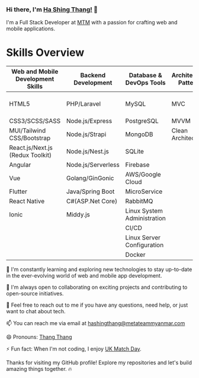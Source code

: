 ### Hi there, I'm [Ha Shing Thang!](https://devidol-mm.cyclic.app/) 👋

I'm a Full Stack Developer at [MTM](https://metateammyanmar.com/en/) with a passion for crafting web and mobile applications.

# Skills Overview

| **Web and Mobile Development Skills**           | **Backend Development**        | **Database & DevOps Tools**     | **Architectural Patterns**    | **Cybersecurity**               |
|------------------------------------------------|--------------------------------|--------------------------------|-------------------------------|---------------------------------|
| HTML5                                          | PHP/Laravel                    | MySQL                          | MVC                           | Web Application Security        |
| CSS3/SCSS/SASS                                 | Node.js/Express                | PostgreSQL                     | MVVM                          |                                 |
| MUI/Tailwind CSS/Bootstrap                     | Node.js/Strapi                 | MongoDB                        | Clean Architecture            |                                 |
| React.js/Next.js (Redux Toolkit)              | Node.js/Nest.js                | SQLite                         |                               |                                 |
| Angular                                        | Node.js/Serverless             | Firebase                       |                               |                                 |
| Vue                                            | Golang/GinGonic                | AWS/Google Cloud               |                               |                                 |
| Flutter                                        | Java/Spring Boot               | MicroService                  |                               |                                 |
| React Native                                   | C#(ASP.Net Core)               | RabbitMQ                       |                               |                                 |
| Ionic                                          | Middy.js                       | Linux System Administration   |                               |                                 |
|                                                |                                | CI/CD                          |                               |                                 |
|                                                |                                | Linux Server Configuration      |                               |                                 |
|                                                |                                | Docker                         |                               |                                 |



🌱 I'm constantly learning and exploring new technologies to stay up-to-date in the ever-evolving world of web and mobile app development.

👯 I'm always open to collaborating on exciting projects and contributing to open-source initiatives.

💬 Feel free to reach out to me if you have any questions, need help, or just want to chat about tech.

📫 You can reach me via email at hashingthang@metateammyanmar.com

😄 Pronouns: [Thang Thang](https://github.com/DevIdol)

⚡ Fun fact: When I'm not coding, I enjoy [UK Match Day](https://www.youtube.com/results?search_query=uk+match+day).

Thanks for visiting my GitHub profile! Explore my repositories and let's build amazing things together. 🔥
